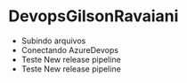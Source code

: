 # DevopsGilsonRavaiani

* Subindo arquivos
* Conectando AzureDevops
* Teste New release pipeline
* Teste New release pipeline 

